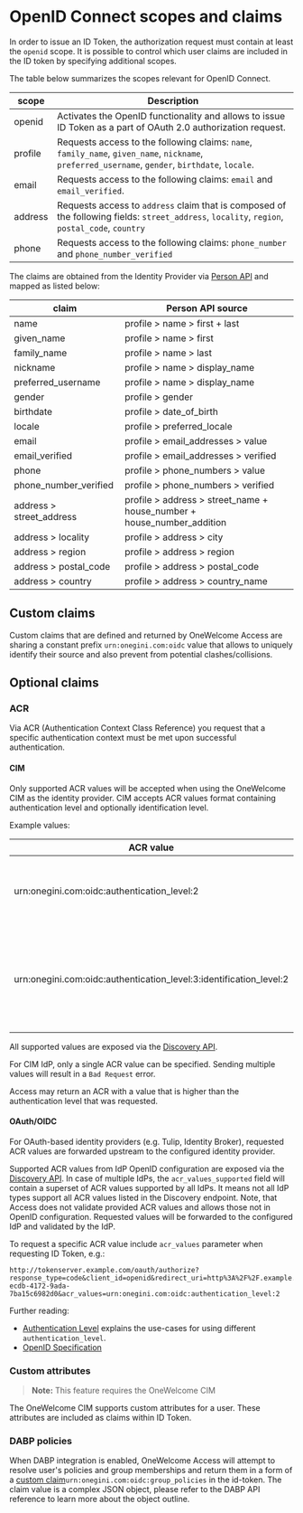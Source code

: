 # OpenID Connect scopes and claims

In order to issue an ID Token, the authorization request must contain at least the `openid` scope. It is possible to control which user claims are included 
in the ID token by specifying additional scopes.

The table below summarizes the scopes relevant for OpenID Connect.

| scope       | Description                                                                                                                                      |
|-------------|--------------------------------------------------------------------------------------------------------------------------------------------------|
| openid      | Activates the OpenID functionality and allows to issue ID Token as a part of OAuth 2.0 authorization request.                                    |
| profile     | Requests access to the following claims: `name`, `family_name`, `given_name`, `nickname`, `preferred_username`, `gender`, `birthdate`, `locale`. |
| email       | Requests access to the following claims: `email` and `email_verified`.                                                                           |
| address     | Requests access to `address` claim that is composed of the following fields: `street_address`, `locality`, `region`, `postal_code`, `country`    | 
| phone       | Requests access to the following claims: `phone_number` and `phone_number_verified`                                                              |

The claims are obtained from the Identity Provider via [Person API](https://docs-single-tenant.onewelcome.net/cim/stable/idp/api-reference/person-api.html) 
and mapped as listed below:

| claim                      | Person API source                                                      |
|----------------------------|------------------------------------------------------------------------|
| name                       | profile > name > first + last                                          |
| given_name                 | profile > name > first                                                 |
| family_name                | profile > name > last                                                  |
| nickname                   | profile > name > display_name                                          |
| preferred_username         | profile > name > display_name                                          |
| gender                     | profile > gender                                                       |
| birthdate                  | profile > date_of_birth                                                |
| locale                     | profile > preferred_locale                                             |
| email                      | profile > email_addresses > value                                      |
| email_verified             | profile > email_addresses > verified                                   |
| phone                      | profile > phone_numbers > value                                        |
| phone_number_verified      | profile > phone_numbers > verified                                     |
| address > street_address   | profile > address > street_name + house_number + house_number_addition |
| address > locality         | profile > address > city                                               |
| address > region           | profile > address > region                                             |
| address > postal_code      | profile > address > postal_code                                        |
| address > country          | profile > address > country_name                                       |

## Custom claims

Custom claims that are defined and returned by OneWelcome Access are sharing a constant prefix `urn:onegini.com:oidc` value that allows to uniquely
identify their source and also prevent from potential clashes/collisions.

## Optional claims

### ACR

Via ACR (Authentication Context Class Reference) you request that a specific authentication context must be met upon successful
authentication.

#### CIM

Only supported ACR values will be accepted when using the OneWelcome CIM as the identity provider.
CIM accepts ACR values format containing authentication level and optionally identification level.

Example values:

| ACR value                                                          | Description                                                                                                |
|--------------------------------------------------------------------|------------------------------------------------------------------------------------------------------------|
| urn:onegini.com:oidc:authentication_level:2                        | Requires an authentication level of at least 2 from OneWelcome CIM.                                           |
| urn:onegini.com:oidc:authentication_level:3:identification_level:2 | Requires an authentication level of at least 3 and an identification level of at least 2 from OneWelcome CIM. |

All supported values are exposed via the [Discovery API](../../../api-reference/oidc/discovery.md).

For CIM IdP, only a single ACR value can be specified. Sending multiple values will result in a `Bad Request` error.

Access may return an ACR with a value that is higher than the authentication level that was requested.

#### OAuth/OIDC

For OAuth-based identity providers (e.g. Tulip, Identity Broker), requested ACR values are forwarded upstream to the configured identity
provider.

Supported ACR values from IdP OpenID configuration are exposed via the [Discovery API](../../../api-reference/oidc/discovery.md).
In case of multiple IdPs, the `acr_values_supported` field will contain a superset of ACR values supported by all IdPs.
It means not all IdP types support all ACR values listed in the Discovery endpoint.
Note, that Access does not validate provided ACR values and allows those not in OpenID configuration.
Requested values will be forwarded to the configured IdP and validated by the IdP.

To request a specific ACR value include `acr_values` parameter when requesting ID Token, e.g.:

```http
http://tokenserver.example.com/oauth/authorize?response_type=code&client_id=openid&redirect_uri=http%3A%2F%2F.example.com&scope=openid&state=d5dbda85-ecdb-4172-9ada-7ba15c6982d0&acr_values=urn:onegini.com:oidc:authentication_level:2
```

Further reading:

- [Authentication Level](https://docs-single-tenant.onewelcome.net/cim/stable/idp/authentication/saml/authentication-level.html) explains the
  use-cases for using different `authentication_level`.
- [OpenID Specification](https://openid.net/specs/openid-connect-core-1_0.html#AuthRequest)

### Custom attributes
>**Note:**
> This feature requires the OneWelcome CIM

The OneWelcome CIM supports custom attributes for a user. These attributes are included as claims within ID Token.

### DABP policies

When DABP integration is enabled, OneWelcome Access will attempt to resolve user's policies and group memberships and return them in a form of a 
[custom claim](#custom-claims)`urn:onegini.com:oidc:group_policies` in the id-token. The claim value is a complex JSON object, please refer to the DABP API 
reference to learn more about the object outline.
